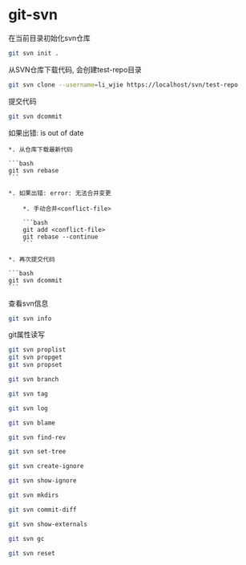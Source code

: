 # git-svn

在当前目录初始化svn仓库

```bash
git svn init .
```

从SVN仓库下载代码, 会创建test-repo目录

```bash
git svn clone --username=li_wjie https://localhost/svn/test-repo
```

提交代码

```bash
git svn dcommit
```

如果出错: is out of date

    *. 从仓库下载最新代码

    ```bash
    git svn rebase
    ```
    
    *. 如果出错: error: 无法合并变更
    
        *. 手动合并<conflict-file>
        
        ```bash
        git add <conflict-file>
        git rebase --continue
        ```
        
    *. 再次提交代码
    
    ```bash
    git svn dcommit
    ```

查看svn信息

```bash
git svn info
```

git属性读写

```bash
git svn proplist
git svn propget
git svn propset
```

```bash
git svn branch
```

```bash
git svn tag
```

```bash
git svn log
```

```bash
git svn blame
```

```bash
git svn find-rev
```

```bash
git svn set-tree
```

```bash
git svn create-ignore
```

```bash
git svn show-ignore
```

```bash
git svn mkdirs
```

```bash
git svn commit-diff
```

```bash
git svn show-externals
```

```bash
git svn gc
```

```bash
git svn reset
```
